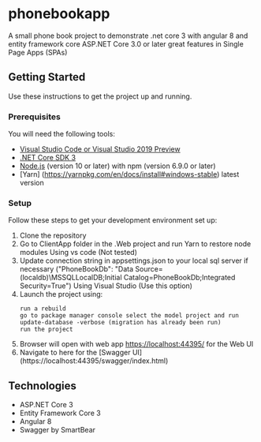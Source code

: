 # phonebookapp
A small phone book project to demonstrate .net core 3 with angular 8 and entity framework core
ASP.NET Core 3.0 or later great features in Single Page Apps (SPAs) 

## Getting Started
Use these instructions to get the project up and running.

### Prerequisites
You will need the following tools:

* [Visual Studio Code or Visual Studio 2019 Preview](https://visualstudio.microsoft.com/vs/preview/)
* [.NET Core SDK 3](https://dotnet.microsoft.com/download/dotnet-core/3.0)
* [Node.js](https://nodejs.org/en/) (version 10 or later) with npm (version 6.9.0 or later)
* [Yarn] (https://yarnpkg.com/en/docs/install#windows-stable) latest version

 ### Setup
Follow these steps to get your development environment set up:

  1. Clone the repository
  2. Go to ClientApp folder in the .Web project and run Yarn to restore node modules
  Using vs code (Not tested)
  3. Update connection string in appsettings.json to your local sql server if necessary 
	 ("PhoneBookDb": "Data Source=(localdb)\\MSSQLLocalDB;Initial Catalog=PhoneBookDb;Integrated Security=True")
  Using Visual Studio (Use this option)
  5. Launch the project using:
	 ```
	 run a rebuild 
	 go to package manager console select the model project and run
	 update-database -verbose (migration has already been run)
	 run the project 
	 ```
  6. Browser will open with web app [https://localhost:44395/](https://localhost:44395/) for the Web UI
  7. Navigate to here for the [Swagger UI] (https://localhost:44395/swagger/index.html)

## Technologies
* ASP.NET Core 3 
* Entity Framework Core 3 
* Angular 8
* Swagger by SmartBear 

